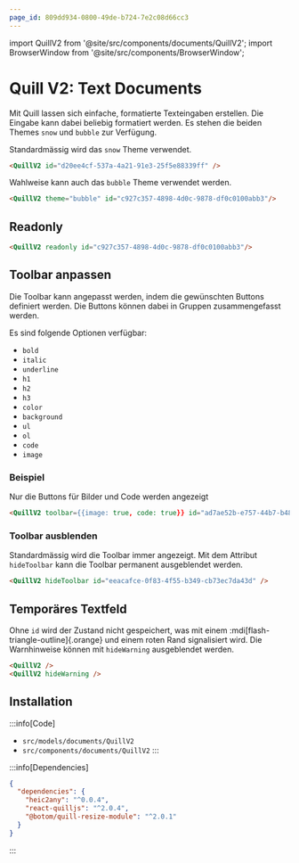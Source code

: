```yaml
---
page_id: 809dd934-0800-49de-b724-7e2c08d66cc3
---
```

import QuillV2 from '@site/src/components/documents/QuillV2';
import BrowserWindow from '@site/src/components/BrowserWindow';


# Quill V2: Text Documents

Mit Quill lassen sich einfache, formatierte Texteingaben erstellen. Die Eingabe kann dabei beliebig formatiert werden. Es stehen die beiden Themes `snow` und `bubble` zur Verfügung.

Standardmässig wird das `snow` Theme verwendet.
```md
<QuillV2 id="d20ee4cf-537a-4a21-91e3-25f5e88339ff" />
```
<BrowserWindow>
  <QuillV2 id="d20ee4cf-537a-4a21-91e3-25f5e88339ff" />
</BrowserWindow>

Wahlweise kann auch das `bubble` Theme verwendet werden.
```md
<QuillV2 theme="bubble" id="c927c357-4898-4d0c-9878-df0c0100abb3"/>
```
<BrowserWindow>
  <QuillV2 theme="bubble" id="c927c357-4898-4d0c-9878-df0c0100abb3"/>
</BrowserWindow>

## Readonly

```md
<QuillV2 readonly id="c927c357-4898-4d0c-9878-df0c0100abb3"/>
```
<BrowserWindow>
  <QuillV2 readonly id="c927c357-4898-4d0c-9878-df0c0100abb3"/>
</BrowserWindow>

## Toolbar anpassen
Die Toolbar kann angepasst werden, indem die gewünschten Buttons definiert werden. Die Buttons können dabei in Gruppen zusammengefasst werden.

Es sind folgende Optionen verfügbar:
- `bold`
- `italic`
- `underline`
- `h1`
- `h2`
- `h3`
- `color`
- `background`
- `ul`
- `ol`
- `code`
- `image`
 
### Beispiel
Nur die Buttons für Bilder und Code werden angezeigt

```md
<QuillV2 toolbar={{image: true, code: true}} id="ad7ae52b-e757-44b7-b48e-28de3342fc73" />
```
<BrowserWindow>
  <QuillV2 toolbar={{image: true, code: true}} id="a6694c0b-56a1-4888-afe0-e59dc0cf9015" />
</BrowserWindow>

### Toolbar ausblenden
Standardmässig wird die Toolbar immer angezeigt. Mit dem Attribut `hideToolbar` kann die Toolbar permanent ausgeblendet werden.

```md
<QuillV2 hideToolbar id="eeacafce-0f83-4f55-b349-cb73ec7da43d" />
```
<BrowserWindow>
  <QuillV2 hideToolbar id="eeacafce-0f83-4f55-b349-cb73ec7da43d" />
</BrowserWindow>

## Temporäres Textfeld

Ohne `id` wird der Zustand nicht gespeichert, was mit einem :mdi[flash-triangle-outline]{.orange} und einem roten Rand signalisiert wird. Die Warnhinweise können mit `hideWarning` ausgeblendet werden.

```md
<QuillV2 />
<QuillV2 hideWarning />
```
<BrowserWindow>
  <QuillV2 placeholder="Keine id vergeben - temporär!" />
  <QuillV2 hideWarning placeholder="Keine id vergeben, aber die Warnungen wurden deaktiviert"/>
</BrowserWindow>

## Installation

:::info[Code]
- `src/models/documents/QuillV2`
- `src/components/documents/QuillV2`
:::

:::info[Dependencies]
```json
{
  "dependencies": {
    "heic2any": "^0.0.4",
    "react-quilljs": "^2.0.4",
    "@botom/quill-resize-module": "^2.0.1"
  }
}
```
:::
